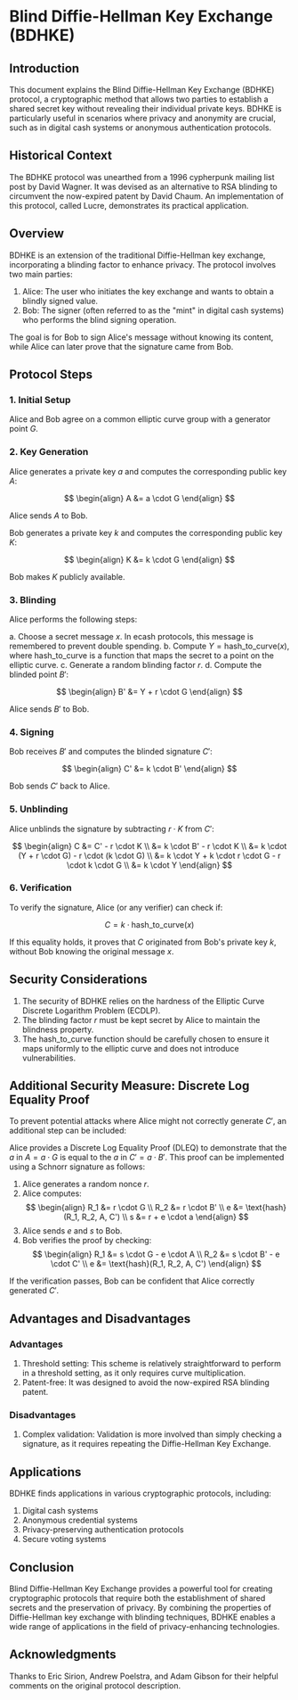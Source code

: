 # Blind Diffie-Hellman Key Exchange (BDHKE)

## Introduction

This document explains the Blind Diffie-Hellman Key Exchange (BDHKE) protocol, a cryptographic method that allows two parties to establish a shared secret key without revealing their individual private keys. BDHKE is particularly useful in scenarios where privacy and anonymity are crucial, such as in digital cash systems or anonymous authentication protocols.

## Historical Context

The BDHKE protocol was unearthed from a 1996 cypherpunk mailing list post by David Wagner. It was devised as an alternative to RSA blinding to circumvent the now-expired patent by David Chaum. An implementation of this protocol, called Lucre, demonstrates its practical application.

## Overview

BDHKE is an extension of the traditional Diffie-Hellman key exchange, incorporating a blinding factor to enhance privacy. The protocol involves two main parties:

1. Alice: The user who initiates the key exchange and wants to obtain a blindly signed value.
2. Bob: The signer (often referred to as the "mint" in digital cash systems) who performs the blind signing operation.

The goal is for Bob to sign Alice's message without knowing its content, while Alice can later prove that the signature came from Bob.

## Protocol Steps

### 1. Initial Setup

Alice and Bob agree on a common elliptic curve group with a generator point $G$.

### 2. Key Generation

Alice generates a private key $a$ and computes the corresponding public key $A$:

$$
\begin{align}
A &= a \cdot G
\end{align}
$$

Alice sends $A$ to Bob.

Bob generates a private key $k$ and computes the corresponding public key $K$:

$$
\begin{align}
K &= k \cdot G
\end{align}
$$

Bob makes $K$ publicly available.

### 3. Blinding

Alice performs the following steps:

a. Choose a secret message $x$. In ecash protocols, this message is remembered to prevent double spending.
b. Compute $Y = \text{hash\_to\_curve}(x)$, where $\text{hash\_to\_curve}$ is a function that maps the secret to a point on the elliptic curve.
c. Generate a random blinding factor $r$.
d. Compute the blinded point $B'$:

$$
\begin{align}
B' &= Y + r \cdot G
\end{align}
$$

Alice sends $B'$ to Bob.

### 4. Signing

Bob receives $B'$ and computes the blinded signature $C'$:

$$
\begin{align}
C' &= k \cdot B'
\end{align}
$$

Bob sends $C'$ back to Alice.

### 5. Unblinding

Alice unblinds the signature by subtracting $r \cdot K$ from $C'$:

$$
\begin{align}
C &= C' - r \cdot K \\
  &= k \cdot B' - r \cdot K \\
  &= k \cdot (Y + r \cdot G) - r \cdot (k \cdot G) \\
  &= k \cdot Y + k \cdot r \cdot G - r \cdot k \cdot G \\
  &= k \cdot Y
\end{align}
$$

### 6. Verification

To verify the signature, Alice (or any verifier) can check if:

$$C = k \cdot \text{hash\_to\_curve}(x)$$

If this equality holds, it proves that $C$ originated from Bob's private key $k$, without Bob knowing the original message $x$.

## Security Considerations

1. The security of BDHKE relies on the hardness of the Elliptic Curve Discrete Logarithm Problem (ECDLP).
2. The blinding factor $r$ must be kept secret by Alice to maintain the blindness property.
3. The $\text{hash\_to\_curve}$ function should be carefully chosen to ensure it maps uniformly to the elliptic curve and does not introduce vulnerabilities.

## Additional Security Measure: Discrete Log Equality Proof

To prevent potential attacks where Alice might not correctly generate $C'$, an additional step can be included:

Alice provides a Discrete Log Equality Proof (DLEQ) to demonstrate that the $a$ in $A = a \cdot G$ is equal to the $a$ in $C' = a \cdot B'$. This proof can be implemented using a Schnorr signature as follows:

1. Alice generates a random nonce $r$.
2. Alice computes:
   $$
   \begin{align}
   R_1 &= r \cdot G \\
   R_2 &= r \cdot B' \\
   e &= \text{hash}(R_1, R_2, A, C') \\
   s &= r + e \cdot a
   \end{align}
   $$
3. Alice sends $e$ and $s$ to Bob.
4. Bob verifies the proof by checking:
   $$
   \begin{align}
   R_1 &= s \cdot G - e \cdot A \\
   R_2 &= s \cdot B' - e \cdot C' \\
   e &= \text{hash}(R_1, R_2, A, C')
   \end{align}
   $$

If the verification passes, Bob can be confident that Alice correctly generated $C'$.

## Advantages and Disadvantages

### Advantages
1. Threshold setting: This scheme is relatively straightforward to perform in a threshold setting, as it only requires curve multiplication.
2. Patent-free: It was designed to avoid the now-expired RSA blinding patent.

### Disadvantages
1. Complex validation: Validation is more involved than simply checking a signature, as it requires repeating the Diffie-Hellman Key Exchange.

## Applications

BDHKE finds applications in various cryptographic protocols, including:

1. Digital cash systems
2. Anonymous credential systems
3. Privacy-preserving authentication protocols
4. Secure voting systems

## Conclusion

Blind Diffie-Hellman Key Exchange provides a powerful tool for creating cryptographic protocols that require both the establishment of shared secrets and the preservation of privacy. By combining the properties of Diffie-Hellman key exchange with blinding techniques, BDHKE enables a wide range of applications in the field of privacy-enhancing technologies.

## Acknowledgments

Thanks to Eric Sirion, Andrew Poelstra, and Adam Gibson for their helpful comments on the original protocol description.